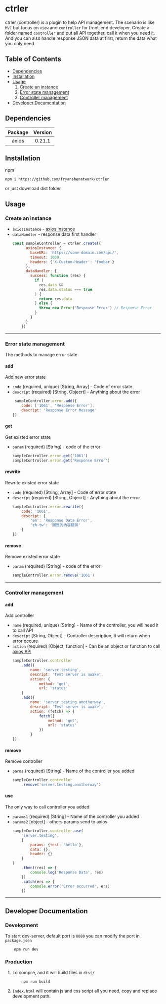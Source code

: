 # ctrler
ctrler (controller) is a plugin to help API management.
The scenario is like `MVC` but focus on `view` and `controller` for front-end developer.
Create a folder named `controller` and put all API together, call it when you need it.
And you can also handle response JSON data at first, return the data what you only need.


## Table of Contents
- [Dependencies](#dependencies)
- [Installation](#installation)
- [Usage](#usage)
	1.  [Create an instance](#create-an-instance)
	1.  [Error state management](#error-state-management)
	1.  [Controller management](#controller-management)
- [Developer Documentation](#developer-documentation)


## Dependencies
| Package  | Version |
| :------: | :-----: |
| axios    | 0.21.1  |


## Installation
npm
```node 
npm i https://github.com/fryanshenatwork/ctrler
```
or just download dist folder


## Usage
### Create an instance
- `axiosInstance` - [axios instance](https://github.com/axios/axios#creating-an-instance)
- `dataHandler` - response data first handler
    ``` javascript
    const sampleController = ctrler.create({
          axiosInstance: {
            baseURL: 'https://some-domain.com/api/',
            timeout: 1000,
            headers: {'X-Custom-Header': 'foobar'}
          },
          dataHandler: {
            success: function (res) {
              if (
                res.data &&
                res.data.status === true
              ) {
                return res.data
              } else {
                throw new Error('Response Error') // Response Error
              }
            }
          }
        })
    ```


---


### Error state management
The methods to manage error state

#### add
Add new error state
 - `code` (required, unique) [String, Array] - Code of error state
 - `descript` (required) [String, Objecrt] - Anything about the error
    ```javascript
     sampleController.error.add({
        code: ['1061', 'Response Error'],
        descript: 'Response Error Message'
    })
    ```
#### get
Get existed error state
- `param` (required) [String] - code of the error
    ```javascript
    sampleController.error.get('1061')
    sampleController.error.get('Response Error')
    ```
#### rewrite
Rewrite existed error state
 - `code` (required) [String, Array] - Code of error state
 - `descript` (required) [String, Objecrt] - Anything about the error
    ```javascript
    sampleController.error.rewrite({
        code: '1061',
        descript: {
            'en': 'Response Data Error',
            'zh-tw': '回應的內容錯誤'
        }
    })
    ```
#### remove
Remove existed error state
- `param` (required) [String] - code of the error
    ```javascript
    sampleController.error.remove('1061')
    ```
    
----


### Controller management
#### add
Add controller
- `name` (required, unique) [String] - Name of the controller, you will need it to call API
- `descript` [String, Object] - Controller description, it will return when error occure
- `action` (required) [Object, function] - Can be an object or function to call [axios API](https://github.com/axios/axios#axios-api)
    ```javascript
    sampleController.controller
    	.add({
    		name: 'server.testing',
    		descript: 'Test server is awake',
    		action: {
    			method: 'get',
    			url: 'status'
    	}
    	.add({
    		name: 'server.testing.anotherway',
    		descript: 'Test server is awake',
    		action: (fetch) => {
    			fetch({
    				method: 'get',
    				url: 'status'
    			})
    		}
    })
    ```

#### remove
Remove controller
- `parms` (required) [String] - Name of the controller you added
    ```javascript
    sampleController.controller
    	.remove('server.testing.anotherway')
    ```

#### use
The only way to call controller you added
- `params1` (required) [String] - Name of the controller you added
- `params2` [object] - others params send to axios
    ```javascript
    sampleController.controller.use(
        'server.testing',
        {
            params: {test: 'hello'},
            data: {},
            header: {}
        }
    )
    	.then((res) => {
    		console.log('Response Data', res)
    	})
    	.catch(ers => {
    		console.error('Error occurred', ers)
    	})
    ```


---


## Developer Documentation
### Development
To start dev-server, default port is `8080` you can modify the port in `package.json`
```node
    npm run dev
```
### Production
1. To compile, and it will build files in `dist/`
    ```node
        npm run build
    ``` 
2. `index.html` will contain js and css script all you need, copy and replace development path.